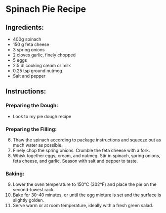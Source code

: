 # Spinach Pie Recipe

## Ingredients:
- 400g spinach
- 150 g feta cheese
- 3 spring onions
- 2 cloves garlic, finely chopped
- 5 eggs
- 2.5 dl cooking cream or milk
- 0.25 tsp ground nutmeg
- Salt and pepper

## Instructions:
### Preparing the Dough:
- Look to my pie dough recipe

### Preparing the Filling:
6. Thaw the spinach according to package instructions and squeeze out as much water as possible.
7. Finely chop the spring onions. Crumble the feta cheese with a fork.
8. Whisk together eggs, cream, and nutmeg. Stir in spinach, spring onions, feta cheese, and garlic. Season with salt and pepper to taste.

### Baking:
9. Lower the oven temperature to 150°C (302°F) and place the pie on the second-lowest rack.
10. Bake for 30-40 minutes, or until the egg mixture is set and the surface is slightly golden.
11. Serve warm or at room temperature, ideally with a fresh green salad.

